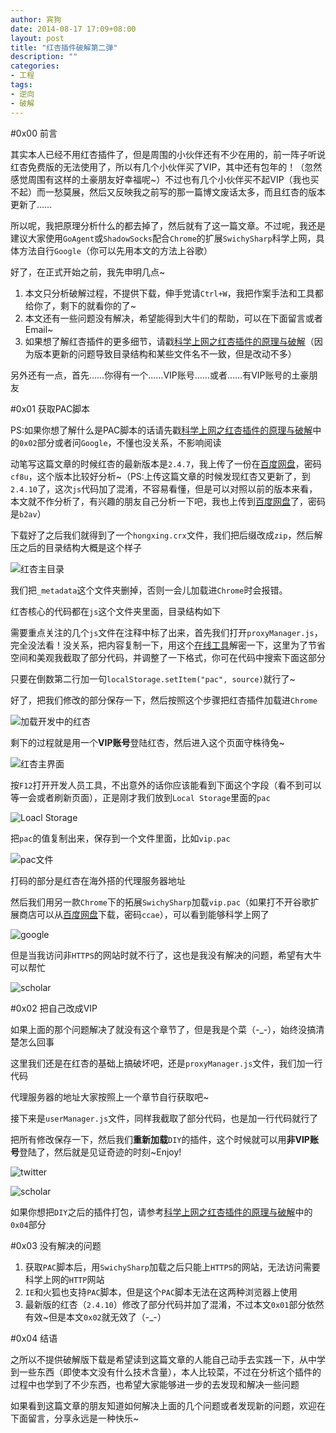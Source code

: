 ```yaml
---
author: 宾狗
date: 2014-08-17 17:09+08:00
layout: post
title: "红杏插件破解第二弹"
description: ""
categories:
- 工程
tags:
- 逆向
- 破解
---
```


#0x00 前言

其实本人已经不用红杏插件了，但是周围的小伙伴还有不少在用的，前一阵子听说红杏免费版的无法使用了，所以有几个小伙伴买了VIP，其中还有包年的！（忽然感觉周围有这样的土豪朋友好幸福呢~）不过也有几个小伙伴买不起VIP（我也买不起）而一愁莫展，然后又反映我之前写的那一篇博文废话太多，而且红杏的版本更新了……

<!--more-->

所以呢，我把原理分析什么的都去掉了，然后就有了这一篇文章。不过呢，我还是建议大家使用`GoAgent`或`ShadowSocks`配合`Chrome`的扩展`SwichySharp`科学上网，具体方法自行`Google`（你可以先用本文的方法上谷歌）

好了，在正式开始之前，我先申明几点~

1. 本文只分析破解过程，不提供下载，伸手党请`Ctrl+W`，我把作案手法和工具都给你了，剩下的就看你的了~
2. 本文还有一些问题没有解决，希望能得到大牛们的帮助，可以在下面留言或者Email~
3. 如果想了解红杏插件的更多细节，请戳[科学上网之红杏插件的原理与破解](http://bindog.github.io/%E5%B7%A5%E7%A8%8B/2014/07/03/analysis-and-hack-of-hongxin/)（因为版本更新的问题导致目录结构和某些文件名不一致，但是改动不多）

另外还有一点，首先……你得有一个……VIP账号……或者……有VIP账号的土豪朋友

#0x01 获取PAC脚本

PS:如果你想了解什么是PAC脚本的话请先戳[科学上网之红杏插件的原理与破解](http://bindog.github.io/%E5%B7%A5%E7%A8%8B/2014/07/03/analysis-and-hack-of-hongxin/)中的`0x02`部分或者问`Google`，不懂也没关系，不影响阅读

动笔写这篇文章的时候红杏的最新版本是`2.4.7`，我上传了一份在[百度网盘](http://pan.baidu.com/s/1sjJM8w9)，密码`cf8u`，这个版本比较好分析~（PS:上传这篇文章的时候发现红杏又更新了，到`2.4.10`了，这次`js`代码加了混淆，不容易看懂，但是可以对照以前的版本来看，本文就不作分析了，有兴趣的朋友自己分析一下吧，我也上传到[百度网盘](http://pan.baidu.com/s/1mgvAi2c)了，密码是`b2av`）


下载好了之后我们就得到了一个`hongxing.crx`文件，我们把后缀改成`zip`，然后解压之后的目录结构大概是这个样子

![红杏主目录](http://i1378.photobucket.com/albums/ah103/bind0g/hackhongxin/2014-08-17_105953_zps52bf4dfe.png)

我们把`_metadata`这个文件夹删掉，否则一会儿加载进`Chrome`时会报错。

红杏核心的代码都在`js`这个文件夹里面，目录结构如下

<script src="https://gist.github.com/bindog/466aa8db7287896c93ac.js"> </script>

需要重点关注的几个`js`文件在注释中标了出来，首先我们打开`proxyManager.js`，完全没法看！没关系，把内容复制一下，用这个[在线工具](http://tool.lu/js/)解密一下，这里为了节省空间和美观我截取了部分代码，并调整了一下格式，你可在代码中搜索下面这部分

<script src="https://gist.github.com/bindog/929f5510318610c3c4bd.js"> </script>

只要在倒数第二行加一句`localStorage.setItem("pac", source)`就行了~

好了，把我们修改的部分保存一下，然后按照这个步骤把红杏插件加载进`Chrome`

![加载开发中的红杏](http://i1378.photobucket.com/albums/ah103/bind0g/hackhongxin/2014-07-04_082317_zps00f82502.png)

剩下的过程就是用一个**VIP账号**登陆红杏，然后进入这个页面守株待兔~

![红杏主界面](http://i1378.photobucket.com/albums/ah103/bind0g/hackhongxin/2014-08-17_165600_zps936acf51.png)

按`F12`打开开发人员工具，不出意外的话你应该能看到下面这个字段（看不到可以等一会或者刷新页面），正是刚才我们放到`Local Storage`里面的`pac`

![Loacl Storage](http://i1378.photobucket.com/albums/ah103/bind0g/hackhongxin/2014-08-17_120718_zpsc27e1681.png)

把`pac`的值复制出来，保存到一个文件里面，比如`vip.pac`

![pac文件](http://i1378.photobucket.com/albums/ah103/bind0g/hackhongxin/2014-08-17_121137_zps80ae91bb.png)

打码的部分是红杏在海外搭的代理服务器地址

然后我们用另一款`Chrome`下的拓展`SwichySharp`加载`vip.pac`（如果打不开谷歌扩展商店可以从[百度网盘](http://pan.baidu.com/s/1o6Dhdai)下载，密码`ccae`），可以看到能够科学上网了

![google](http://i1378.photobucket.com/albums/ah103/bind0g/hackhongxin/2014-08-17_121543_zpsf287197b.png)

但是当我访问非`HTTPS`的网站时就不行了，这也是我没有解决的问题，希望有大牛可以帮忙

![scholar](http://i1378.photobucket.com/albums/ah103/bind0g/hackhongxin/2014-08-17_121728_zps7ce16163.png)

#0x02 把自己改成VIP

如果上面的那个问题解决了就没有这个章节了，但是我是个菜（-\_-），始终没搞清楚怎么回事

这里我们还是在红杏的基础上搞破坏吧，还是`proxyManager.js`文件，我们加一行代码

<script src="https://gist.github.com/bindog/263ef943cf50bd845a3b.js"> </script>

代理服务器的地址大家按照上一个章节自行获取吧~

接下来是`userManager.js`文件，同样我截取了部分代码，也是加一行代码就行了

<script src="https://gist.github.com/bindog/b0ad984d04345ea9ecb3.js"> </script>

把所有修改保存一下，然后我们**重新加载**`DIY`的插件，这个时候就可以用**非VIP账号**登陆了，然后就是见证奇迹的时刻~Enjoy!

![twitter](http://i1378.photobucket.com/albums/ah103/bind0g/hackhongxin/2014-08-17_165745_zps86ae1121.png)

![scholar](http://i1378.photobucket.com/albums/ah103/bind0g/hackhongxin/2014-08-17_165759_zpsf28450d2.png)

如果你想把`DIY`之后的插件打包，请参考[科学上网之红杏插件的原理与破解](http://bindog.github.io/%E5%B7%A5%E7%A8%8B/2014/07/03/analysis-and-hack-of-hongxin/)中的`0x04`部分

#0x03 没有解决的问题

1. 获取`PAC`脚本后，用`SwichySharp`加载之后只能上`HTTPS`的网站，无法访问需要科学上网的`HTTP`网站
2. `IE`和火狐也支持`PAC`脚本，但是这个`PAC`脚本无法在这两种浏览器上使用
3. 最新版的红杏（`2.4.10`）修改了部分代码并加了混淆，不过本文`0x01`部分依然有效~但是本文`0x02`就无效了（-\_-）

#0x04 结语

之所以不提供破解版下载是希望读到这篇文章的人能自己动手去实践一下，从中学到一些东西（即使本文没有什么技术含量），本人比较菜，不过在分析这个插件的过程中也学到了不少东西，也希望大家能够进一步的去发现和解决一些问题

如果看到这篇文章的朋友知道如何解决上面的几个问题或者发现新的问题，欢迎在下面留言，分享永远是一种快乐~
